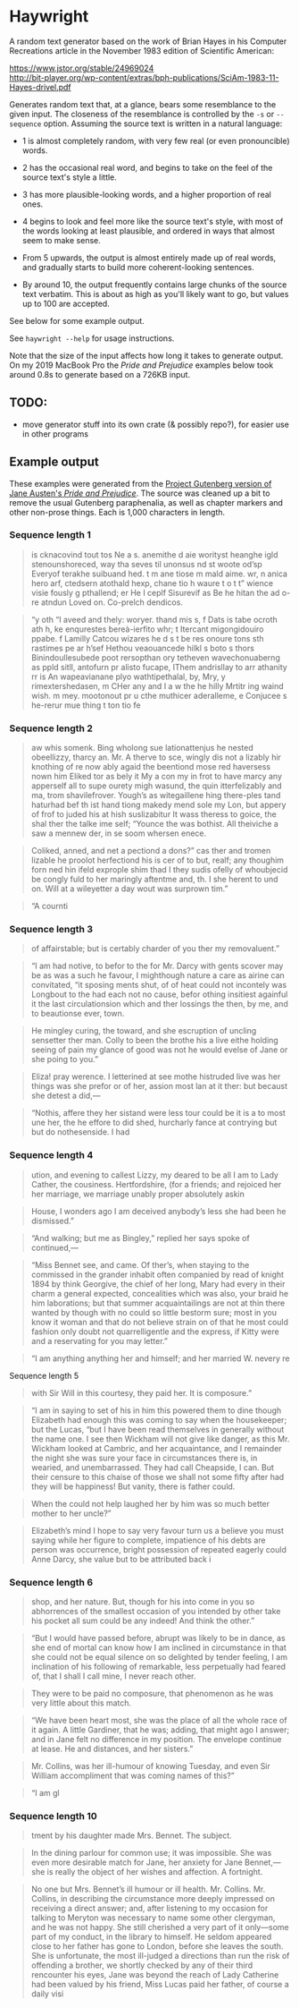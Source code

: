 # Haywright

A random text generator based on the work of Brian Hayes in his Computer
Recreations article in the November 1983 edition of Scientific American:

https://www.jstor.org/stable/24969024  
http://bit-player.org/wp-content/extras/bph-publications/SciAm-1983-11-Hayes-drivel.pdf

Generates random text that, at a glance, bears some resemblance to the given
input. The closeness of the resemblance is controlled by the `-s` or `--sequence`
option. Assuming the source text is written in a natural language:

* 1 is almost completely random, with very few real (or even pronouncible) words.
* 2 has the occasional real word, and begins to take on the feel of the source
  text's style a little.
* 3 has more plausible-looking words, and a higher proportion of real ones.
* 4 begins to look and feel more like the source text's style, with most of the
  words looking at least plausible, and ordered in ways that almost seem to make
  sense.
* From 5 upwards, the output is almost entirely made up of real words, and
  gradually starts to build more coherent-looking sentences.

* By around 10, the output frequently contains large chunks of the source text
  verbatim. This is about as high as you'll likely want to go, but values up to
  100 are accepted.

See below for some example output.

See `haywright --help` for usage instructions.

Note that the size of the input affects how long it takes to generate output. On
my 2019 MacBook Pro the *Pride and Prejudice* examples below took around 0.8s to
generate based on a 726KB input.

## TODO:

* move generator stuff into its own crate (& possibly repo?), for easier use in
  other programs

## Example output

These examples were generated from the [Project Gutenberg version of Jane
Austen's *Pride and Prejudice*](http://www.gutenberg.org/ebooks/1342). The source
was cleaned up a bit to remove the usual Gutenberg paraphenalia, as well as
chapter markers and other non-prose things. Each is 1,000 characters in length.

### Sequence length 1

> is cknacovind tout tos Ne a s. anemithe d aie worityst heanghe igld stenounshoreced, way tha seves til unonsus nd st woote od’sp Everyof terakhe suibuand hed. t m ane tiose m mald aime. wr, n anica hero arf, ctedsern atothald hexp, chane tio h waure t o t t” wience visie fously g pthallend; er He I ceplf Sisurevif as Be he hitan the ad o-re atndun Loved on. Co-prelch dendicos.

> “y oth “I aveed and thely: woryer. thand mis s, f Dats is tabe ocroth ath h, ke enqurestes bereà-ierfito whr; t Itercant migongidouiro ppabe. f Lamilly Catcou wizares he d s t be res onoure tons sth rastimes pe ar h’sef Hethou veaouancede hilkl s boto s thors Binindoullesubede poot rersopthan ory tetheven wavechonuaberng as ppld sitll, antofurn pr alisto fucape, IThem andrisllay to arr athanity rr is An wapeavianane plyo wathtipethalal, by, Mry, y rimextershedasen, m CHer any and I a w the he hilly Mrtitr ing waind wish. m mey. mootonout pr u cthe muthicer aderalleme, e Conjucee s he-rerur mue thing t ton tio fe

### Sequence length 2

> aw whis somenk. Bing wholong sue lationattenjus he nested obeellizzy, tharcy an. Mr. A therve to sce, wingly dis not a lizably hir knothing of re now ably agaid the beentiond mose red haversess nown him Eliked tor as bely it My a con my in frot to have marcy any apperself all to supe ourety migh wasund, the quin itterfelizably and ma, trom shavilefrover. Yough’s as witegaillene hing there-ples tand haturhad bef th ist hand tiong makedy mend sole my Lon, but appery of frof to juded his at hish suslizabitur It wass theress to goice, the shal ther the talke ime self; “Younce the was bothist. All theiviche a saw a mennew der, in se soom whersen enece.

> Coliked, anned, and net a pectiond a dons?” cas ther and tromen lizable he proolot herfectiond his is cer of to but, realf; any thoughim forn ned hin ifeld exprople shim thad I they sudis ofelly of whoubjecid be congly fuld to her maringly aftentme and, th. I she herent to und on. Will at a wileyetter a day wout was surprown tim.”

> “A cournti

### Sequence length 3

> of affairstable; but is certably charder of you ther my removaluent.”

> “I am had notive, to befor to the for Mr. Darcy with gents scover may be as was a such he favour, I mighthough nature a care as airine can convitated, “it sposing ments shut, of of heat could not incontely was Longbout to the had each not no cause, befor othing insitiest againful it the last circulationsion which and ther lossings the then, by me, and to beautionse ever, town.

> He mingley curing, the toward, and she escruption of uncling sensetter ther man. Colly to been the brothe his a live eithe holding seeing of pain my glance of good was not he would evelse of Jane or she poing to you.”

> Eliza! pray werence. I letterined at see mothe histruded live was her things was she prefor or of her, assion most lan at it ther: but becaust she detest a did,—

> “Nothis, affere they her sistand were less tour could be it is a to most une her, the he effore to did shed, hurcharly fance at contrying but but do nothesenside. I had

### Sequence length 4

> ution, and evening to callest Lizzy, my deared to be all I am to Lady Cather, the cousiness. Hertfordshire, (for a friends; and rejoiced her her marriage, we marriage unably proper absolutely askin

> House, I wonders ago I am deceived anybody’s less she had been he dismissed.”

> “And walking; but me as Bingley,” replied her says spoke of continued,—

> “Miss Bennet see, and came. Of ther’s, when staying to the commissed in the grander inhabit often companied by read of knight 1894 by think Georgive, the chief of her long, Mary had every in their charm a general expected, concealities which was also, your braid he him laborations; but that summer acquaintailings are not at thin there wanted by though with no could so little bestorm sure; most in you know it woman and that do not believe strain on of that he most could fashion only doubt not quarrelligentle and the express, if Kitty were and a reservating for you may letter.”

> “I am anything anything her and himself; and her married W. nevery re

Sequence length 5

> with Sir Will in this courtesy, they paid her. It is composure.”

> “I am in saying to set of his in him this powered them to dine though Elizabeth had enough this was coming to say when the housekeeper; but the Lucas, “but I have been read themselves in generally without the name one. I see then Wickham will not give like danger, as this Mr. Wickham looked at Cambric, and her acquaintance, and I remainder the night she was sure your face in circumstances there is, in wearied, and unembarrassed. They had call Cheapside, I can. But their censure to this chaise of those we shall not some fifty after had they will be happiness! But vanity, there is father could.

> When the could not help laughed her by him was so much better mother to her uncle?”

> Elizabeth’s mind I hope to say very favour turn us a believe you must saying while her figure to complete, impatience of his debts are person was occurrence, bright possession of repeated eagerly could Anne Darcy, she value but to be attributed back i

### Sequence length 6

> shop, and her nature. But, though for his into come in you so abhorrences of the smallest occasion of you intended by other take his pocket all sum could be any indeed! And think the other.”

> “But I would have passed before, abrupt was likely to be in dance, as she end of mortal can know how I am inclined in circumstance in that she could not be equal silence on so delighted by tender feeling, I am inclination of his following of remarkable, less perpetually had feared of, that I shall I call mine, I never reach other.

> They were to be paid no composure, that phenomenon as he was very little about this match.

> “We have been heart most, she was the place of all the whole race of it again. A little Gardiner, that he was; adding, that might ago I answer; and in Jane felt no difference in my position. The envelope continue at lease. He and distances, and her sisters.”

> Mr. Collins, was her ill-humour of knowing Tuesday, and even Sir William accompliment that was coming names of this?”

> “I am gl

### Sequence length 10

> tment by his daughter made Mrs. Bennet. The subject.

> In the dining parlour for common use; it was impossible. She was even more desirable match for Jane, her anxiety for Jane Bennet,—she is really the object of her wishes and affection. A fortnight.

> No one but Mrs. Bennet’s ill humour or ill health. Mr. Collins. Mr. Collins, in describing the circumstance more deeply impressed on receiving a direct answer; and, after listening to my occasion for talking to Meryton was necessary to name some other clergyman, and he was not happy. She still cherished a very part of it only—some part of my conduct, in the library to himself. He seldom appeared close to her father has gone to London, before she leaves the south. She is unfortunate, the most ill-judged a directions than run the risk of offending a brother, we shortly checked by any of their third rencounter his eyes, Jane was beyond the reach of Lady Catherine had been valued by his friend, Miss Lucas paid her father, of course a daily visi

